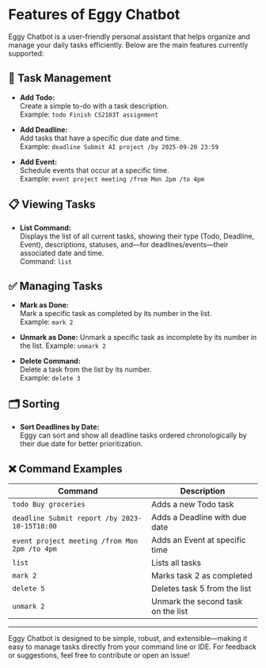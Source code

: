 # Features of Eggy Chatbot

Eggy Chatbot is a user-friendly personal assistant that helps organize and manage your daily tasks efficiently. Below are the main features currently supported:

## 📝 Task Management

- **Add Todo:**  
  Create a simple to-do with a task description.  
  Example: `todo Finish CS2103T assignment`

- **Add Deadline:**  
  Add tasks that have a specific due date and time.  
  Example: `deadline Submit AI project /by 2025-09-20 23:59`

- **Add Event:**  
  Schedule events that occur at a specific time.  
  Example: `event project meeting /from Mon 2pm /to 4pm`

## 📋 Viewing Tasks

- **List Command:**  
  Displays the list of all current tasks, showing their type (Todo, Deadline, Event), descriptions, statuses, and—for deadlines/events—their associated date and time.  
  Command: `list`

## ✅ Managing Tasks

- **Mark as Done:**  
  Mark a specific task as completed by its number in the list.  
  Example: `mark 2`

- **Unmark as Done:**
  Unmark a specific task as incomplete by its number in the list.
  Example: `unmark 2`

- **Delete Command:**  
  Delete a task from the list by its number.  
  Example: `delete 3`

## 🗂️ Sorting

- **Sort Deadlines by Date:**  
  Eggy can sort and show all deadline tasks ordered chronologically by their due date for better prioritization.  
  

## ❌ Command Examples

| Command                                      | Description                                         |
|----------------------------------------------|-----------------------------------------------------|
| `todo Buy groceries`                         | Adds a new Todo task                                |
| `deadline Submit report /by 2023-10-15T18:00`| Adds a Deadline with due date                       |
| `event project meeting /from Mon 2pm /to 4pm`| Adds an Event at specific time                      |
| `list`                                       | Lists all tasks                                     |
| `mark 2`                                     | Marks task 2 as completed                           |
| `delete 5`                                   | Deletes task 5 from the list                        |
| `unmark 2`                                   | Unmark the second task on the list                  |

---

Eggy Chatbot is designed to be simple, robust, and extensible—making it easy to manage tasks directly from your command line or IDE. For feedback or suggestions, feel free to contribute or open an issue!
